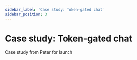 ```yaml
---
sidebar_label: 'Case study: Token-gated chat'
sidebar_position: 3
---
```


# Case study: Token-gated chat

Case study from Peter for launch
